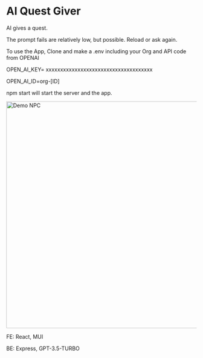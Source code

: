 # AI Quest Giver
AI gives a quest.

The prompt fails are relatively low, but possible. Reload or ask again.

To use the App, Clone and make a .env including your Org and API code from OPENAI

OPEN_AI_KEY= xxxxxxxxxxxxxxxxxxxxxxxxxxxxxxxxxxxxx

OPEN_AI_ID=org-[ID]


npm start will start the server and the app.

<img src="https://github.com/lmlassiter/metafarce/blob/main/Quest_Giver_Demo.gif" alt="Demo NPC" width="600">

FE: React, MUI

BE: Express, GPT-3.5-TURBO

